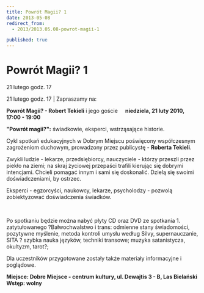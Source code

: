 ```yaml
---
title: Powrót Magii? 1
date: 2013-05-08
redirect_from: 
  - 2013/2013.05.08-powrot-magii-1

published: true
---
```




# Powrót Magii? 1

<time>21 lutego godz. 17</time>

21 lutego godz. 17  | 
Zapraszamy na:

**Powrót Magii? - Robert Tekieli** i jego goście&nbsp;&nbsp;&nbsp;&nbsp;
**niedziela, 21 luty 2010, 17:00 - 19:00** 

**"Powrót magii?":** świadkowie, eksperci, wstrząsające historie.

Cykl spotkań edukacyjnych w Dobrym Miejscu poświęcony współczesnym zagrożeniom duchowym, prowadzony przez publicystę - **Roberta Tekieli**.

Zwykli ludzie - lekarze, przedsiębiorcy, nauczyciele - którzy przeszli przez piekło na ziemi; na skraj życiowej przepaści trafili kierując się dobrymi intencjami. Chcieli pomagać innym i sami się doskonalić. Dzielą się swoimi doświadczeniami, by ostrzec.

Eksperci - egzorcyści, naukowcy, lekarze, psycholodzy - pozwolą zobiektyzować doświadczenia świadków.

&nbsp;

Po 
spotkaniu będzie można nabyć płyty CD oraz DVD ze spotkania 1. zatytułowanego ?Bałwochwalstwo i trans: odmienne stany świadomości, pozytywne myślenie, metoda kontroli umysłu według Silvy, supernauczanie,
SITA ? szybka nauka języków, techniki transowe; muzyka satanistycza, okultyzm, tarot?;

Dla uczestników przygotowane zostały także materiały informacyjne i poglądowe.

**Miejsce: Dobre Miejsce - centrum kultury,
ul. Dewajtis 3 - B, Las Bielański
Wstęp: wolny**


<!--{{json:{"created_date":"2013-05-08 20:59:32","publish_down":"0000-00-00 00:00:00","id":"867"}}}-->